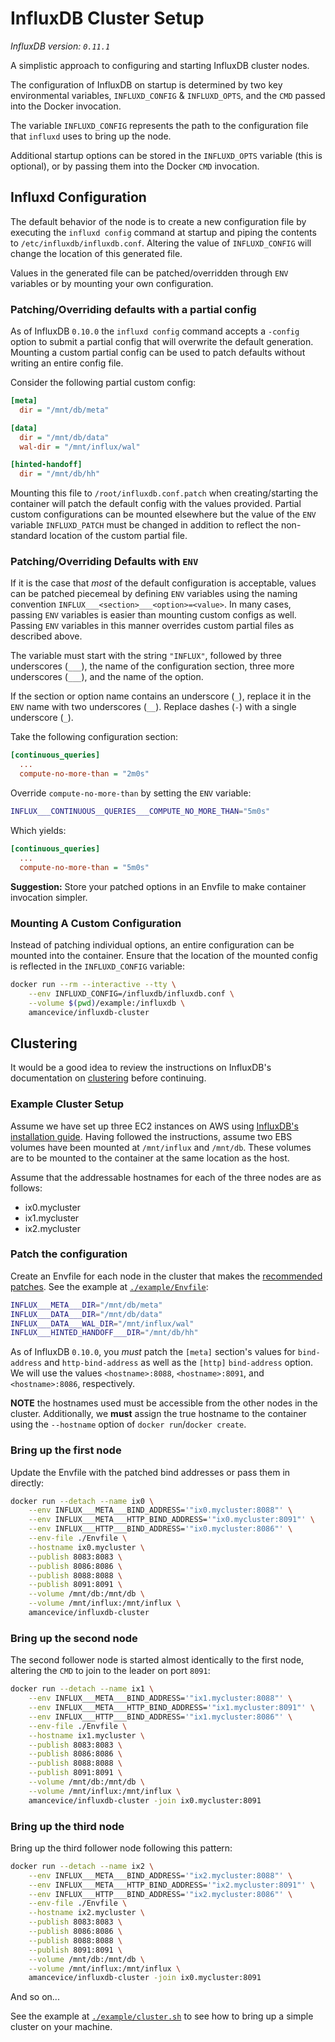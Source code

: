 # InfluxDB Cluster Setup

*InfluxDB version: `0.11.1`*

A simplistic approach to configuring and starting InfluxDB cluster nodes.

The configuration of InfluxDB on startup is determined by two key environmental variables, `INFLUXD_CONFIG` & `INFLUXD_OPTS`, and the `CMD` passed into the Docker invocation.

The variable `INFLUXD_CONFIG` represents the path to the configuration file that `influxd` uses to bring up the node.

Additional startup options can be stored in the `INFLUXD_OPTS` variable (this is optional), or by passing them into the Docker `CMD` invocation.


## Influxd Configuration

The default behavior of the node is to create a new configuration file by executing the `influxd config` command at startup and piping the contents to `/etc/influxdb/influxdb.conf`. Altering the value of `INFLUXD_CONFIG` will change the location of this generated file.

Values in the generated file can be patched/overridden through `ENV` variables or by mounting your own configuration.


### Patching/Overriding defaults with a partial config

As of InfluxDB `0.10.0` the `influxd config` command accepts a `-config` option to submit a partial config that will overwrite the default generation. Mounting a custom partial config can be used to patch defaults without writing an entire config file.

Consider the following partial custom config:

```ini
[meta]
  dir = "/mnt/db/meta"

[data]
  dir = "/mnt/db/data"
  wal-dir = "/mnt/influx/wal"

[hinted-handoff]
  dir = "/mnt/db/hh"
```

Mounting this file to `/root/influxdb.conf.patch` when creating/starting the container will patch the default config with the values provided. Partial custom configurations can be mounted elsewhere but the value of the `ENV` variable `INFLUXD_PATCH` must be changed in addition to reflect the non-standard location of the custom partial file.


### Patching/Overriding Defaults with `ENV`

If it is the case that *most* of the default configuration is acceptable, values can be patched piecemeal by defining `ENV` variables using the naming convention `INFLUX___<section>___<option>=<value>`. In many cases, passing `ENV` variables is easier than mounting custom configs as well. Passing `ENV` variables in this manner overrides custom partial files as described above.

The variable must start with the string `"INFLUX"`, followed by three underscores (`___`), the name of the configuration section, three more underscores (`___`), and the name of the option.

If the section or option name contains an underscore (`_`), replace it in the `ENV` name with two underscores (`__`). Replace dashes (`-`) with a single underscore (`_`).

Take the following configuration section:

```ini
[continuous_queries]
  ...
  compute-no-more-than = "2m0s"
```

Override `compute-no-more-than` by setting the `ENV` variable:

```bash
INFLUX___CONTINUOUS__QUERIES___COMPUTE_NO_MORE_THAN="5m0s"
```

Which yields:

```ini
[continuous_queries]
  ...
  compute-no-more-than = "5m0s"
```

**Suggestion:** Store your patched options in an Envfile to make container invocation simpler.


### Mounting A Custom Configuration

Instead of patching individual options, an entire configuration can be mounted into the container. Ensure that the location of the mounted config is reflected in the `INFLUXD_CONFIG` variable:

```bash
docker run --rm --interactive --tty \
    --env INFLUXD_CONFIG=/influxdb/influxdb.conf \
    --volume $(pwd)/example:/influxdb \
    amancevice/influxdb-cluster
```


## Clustering

It would be a good idea to review the instructions on InfluxDB's documentation on [clustering](https://docs.influxdata.com/influxdb/v0.10/guides/clustering/#configuration) before continuing.


### Example Cluster Setup

Assume we have set up three EC2 instances on AWS using [InfluxDB's installation guide](https://docs.influxdata.com/influxdb/v0.10/introduction/installation/#hosting-on-aws). Having followed the instructions, assume two EBS volumes have been mounted at `/mnt/influx` and `/mnt/db`. These volumes are to be mounted to the container at the same location as the host.

Assume that the addressable hostnames for each of the three nodes are as follows:
* ix0.mycluster
* ix1.mycluster
* ix2.mycluster


### Patch the configuration

Create an Envfile for each node in the cluster that makes the [recommended patches](https://docs.influxdata.com/influxdb/v0.10/introduction/installation/#configuring-the-instance). See the example at [`./example/Envfile`](./example/Envfile):

```bash
INFLUX___META___DIR="/mnt/db/meta"
INFLUX___DATA___DIR="/mnt/db/data"
INFLUX___DATA___WAL_DIR="/mnt/influx/wal"
INFLUX___HINTED_HANDOFF___DIR="/mnt/db/hh"
```

As of InfluxDB `0.10.0`, you *must* patch the `[meta]` section's values for `bind-address` and `http-bind-address` as well as the `[http]` `bind-address` option. We will use the values `<hostname>:8088`, `<hostname>:8091`, and `<hostname>:8086`, respectively.

**NOTE** the hostnames used must be accessible from the other nodes in the cluster. Additionally, we **must** assign the true hostname to the container using the `--hostname` option of `docker run`/`docker create`.


### Bring up the first node

Update the Envfile with the patched bind addresses or pass them in directly:

```bash
docker run --detach --name ix0 \
    --env INFLUX___META___BIND_ADDRESS='"ix0.mycluster:8088"' \
    --env INFLUX___META___HTTP_BIND_ADDRESS='"ix0.mycluster:8091"' \
    --env INFLUX___HTTP___BIND_ADDRESS='"ix0.mycluster:8086"' \
    --env-file ./Envfile \
    --hostname ix0.mycluster \
    --publish 8083:8083 \
    --publish 8086:8086 \
    --publish 8088:8088 \
    --publish 8091:8091 \
    --volume /mnt/db:/mnt/db \
    --volume /mnt/influx:/mnt/influx \
    amancevice/influxdb-cluster
```


### Bring up the second node

The second follower node is started almost identically to the first node, altering the `CMD` to join to the leader on port `8091`:

```bash
docker run --detach --name ix1 \
    --env INFLUX___META___BIND_ADDRESS='"ix1.mycluster:8088"' \
    --env INFLUX___META___HTTP_BIND_ADDRESS='"ix1.mycluster:8091"' \
    --env INFLUX___HTTP___BIND_ADDRESS='"ix1.mycluster:8086"' \
    --env-file ./Envfile \
    --hostname ix1.mycluster \
    --publish 8083:8083 \
    --publish 8086:8086 \
    --publish 8088:8088 \
    --publish 8091:8091 \
    --volume /mnt/db:/mnt/db \
    --volume /mnt/influx:/mnt/influx \
    amancevice/influxdb-cluster -join ix0.mycluster:8091
```


### Bring up the third node

Bring up the third follower node following this pattern:

```bash
docker run --detach --name ix2 \
    --env INFLUX___META___BIND_ADDRESS='"ix2.mycluster:8088"' \
    --env INFLUX___META___HTTP_BIND_ADDRESS='"ix2.mycluster:8091"' \
    --env INFLUX___HTTP___BIND_ADDRESS='"ix2.mycluster:8086"' \
    --env-file ./Envfile \
    --hostname ix2.mycluster \
    --publish 8083:8083 \
    --publish 8086:8086 \
    --publish 8088:8088 \
    --publish 8091:8091 \
    --volume /mnt/db:/mnt/db \
    --volume /mnt/influx:/mnt/influx \
    amancevice/influxdb-cluster -join ix0.mycluster:8091
```

And so on...

See the example at [`./example/cluster.sh`](./example/cluster.sh) to see how to bring up a simple cluster on your machine.
